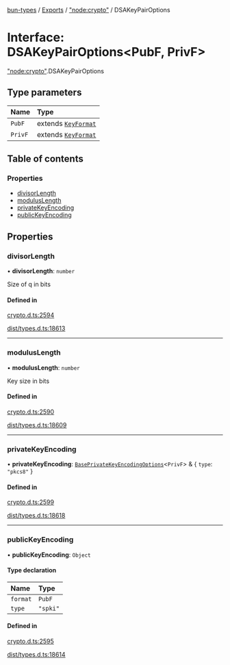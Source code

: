 [bun-types](https://github.com/oven-sh/bun-types/blob/master/api-docs/README.md) / [Exports](https://github.com/oven-sh/bun-types/blob/master/api-docs/modules.md) / ["node:crypto"](https://github.com/oven-sh/bun-types/blob/master/api-docs/modules/node_crypto_.md) / DSAKeyPairOptions

# Interface: DSAKeyPairOptions<PubF, PrivF\>

["node:crypto"](https://github.com/oven-sh/bun-types/blob/master/api-docs/modules/node_crypto_.md).DSAKeyPairOptions

## Type parameters

| Name | Type |
| :------ | :------ |
| `PubF` | extends [`KeyFormat`](https://github.com/oven-sh/bun-types/blob/master/api-docs/modules/crypto_.md#keyformat) |
| `PrivF` | extends [`KeyFormat`](https://github.com/oven-sh/bun-types/blob/master/api-docs/modules/crypto_.md#keyformat) |

## Table of contents

### Properties

- [divisorLength](https://github.com/oven-sh/bun-types/blob/master/api-docs/interfaces/node_crypto_.DSAKeyPairOptions.md#divisorlength)
- [modulusLength](https://github.com/oven-sh/bun-types/blob/master/api-docs/interfaces/node_crypto_.DSAKeyPairOptions.md#moduluslength)
- [privateKeyEncoding](https://github.com/oven-sh/bun-types/blob/master/api-docs/interfaces/node_crypto_.DSAKeyPairOptions.md#privatekeyencoding)
- [publicKeyEncoding](https://github.com/oven-sh/bun-types/blob/master/api-docs/interfaces/node_crypto_.DSAKeyPairOptions.md#publickeyencoding)

## Properties

### divisorLength

• **divisorLength**: `number`

Size of q in bits

#### Defined in

[crypto.d.ts:2594](https://github.com/valgaze/bun-types/blob/6f8dbf8/crypto.d.ts#L2594)

[dist/types.d.ts:18613](https://github.com/valgaze/bun-types/blob/6f8dbf8/dist/types.d.ts#L18613)

___

### modulusLength

• **modulusLength**: `number`

Key size in bits

#### Defined in

[crypto.d.ts:2590](https://github.com/valgaze/bun-types/blob/6f8dbf8/crypto.d.ts#L2590)

[dist/types.d.ts:18609](https://github.com/valgaze/bun-types/blob/6f8dbf8/dist/types.d.ts#L18609)

___

### privateKeyEncoding

• **privateKeyEncoding**: [`BasePrivateKeyEncodingOptions`](https://github.com/oven-sh/bun-types/blob/master/api-docs/interfaces/crypto_.BasePrivateKeyEncodingOptions.md)<`PrivF`\> & { `type`: ``"pkcs8"``  }

#### Defined in

[crypto.d.ts:2599](https://github.com/valgaze/bun-types/blob/6f8dbf8/crypto.d.ts#L2599)

[dist/types.d.ts:18618](https://github.com/valgaze/bun-types/blob/6f8dbf8/dist/types.d.ts#L18618)

___

### publicKeyEncoding

• **publicKeyEncoding**: `Object`

#### Type declaration

| Name | Type |
| :------ | :------ |
| `format` | `PubF` |
| `type` | ``"spki"`` |

#### Defined in

[crypto.d.ts:2595](https://github.com/valgaze/bun-types/blob/6f8dbf8/crypto.d.ts#L2595)

[dist/types.d.ts:18614](https://github.com/valgaze/bun-types/blob/6f8dbf8/dist/types.d.ts#L18614)
